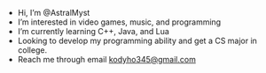 - Hi, I’m @AstralMyst
- I’m interested in video games, music, and programming
- I’m currently learning C++, Java, and Lua
- Looking to develop my programming ability and get a CS major in college.
- Reach me through email kodyho345@gmail.com

<!---
AstralMyst/AstralMyst is a ✨ special ✨ repository because its `README.md` (this file) appears on your GitHub profile.
You can click the Preview link to take a look at your changes.
--->
